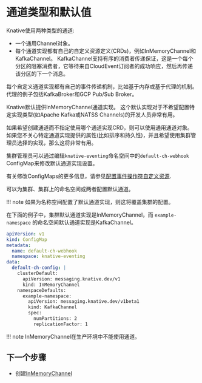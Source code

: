 # 通道类型和默认值

Knative使用两种类型的通道:

* 一个通用Channel对象。
* 每个通道实现都有自己的自定义资源定义(CRDs)，例如InMemoryChannel和KafkaChannel。
  KafkaChannel支持有序的消费者传递保证，这是一个每个分区的阻塞消费者，它等待来自CloudEvent订阅者的成功响应，然后再传递该分区的下一个消息。

每个自定义通道实现都有自己的事件传递机制，比如基于内存或基于代理的机制。
代理的例子包括KafkaBroker和GCP Pub/Sub Broker。

Knative默认提供InMemoryChannel通道实现。
这个默认实现对于不希望配置特定实现类型(如Apache Kafka或NATSS Channels)的开发人员非常有用。

如果希望创建通道而不指定使用哪个通道实现CRD，则可以使用通用通道对象。
如果您不关心特定通道实现提供的属性(比如排序和持久性)，并且希望使用集群管理员选择的实现，那么这将非常有用。


集群管理员可以通过编辑`knative-eventing`命名空间中的`default-ch-webhook` ConfigMap来修改默认通道实现设置。


有关修改ConfigMaps的更多信息，请参见[配置事件操作符自定义资源](../../install/operator/configuring-eventing-cr.md#setting-a-default-channel).

可以为集群、集群上的命名空间或两者配置默认通道。

!!! note
    如果为名称空间配置了默认通道实现，则这将覆盖集群的配置。

在下面的例子中，集群默认通道实现是InMemoryChannel，而 `example-namespace` 的命名空间默认通道实现是KafkaChannel。

```yaml
apiVersion: v1
kind: ConfigMap
metadata:
  name: default-ch-webhook
  namespace: knative-eventing
data:
  default-ch-config: |
    clusterDefault:
      apiVersion: messaging.knative.dev/v1
      kind: InMemoryChannel
    namespaceDefaults:
      example-namespace:
        apiVersion: messaging.knative.dev/v1beta1
        kind: KafkaChannel
        spec:
          numPartitions: 2
          replicationFactor: 1
```


!!! note
    InMemoryChannel在生产环境中不能使用通道。


## 下一个步骤


- 创建[InMemoryChannel](create-default-channel.md)
